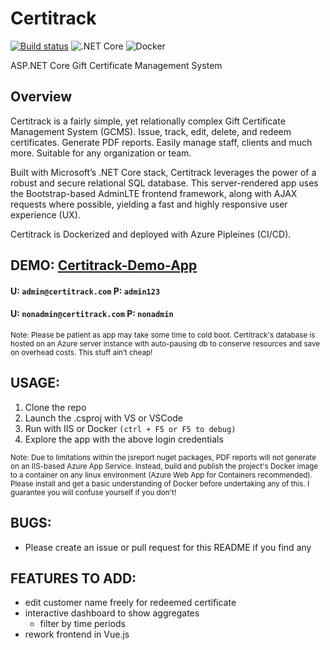 # Certitrack
[![Build status](https://dev.azure.com/NemoCodes/certitrack/_apis/build/status/certitrack-demo%20-%20CI)](https://dev.azure.com/NemoCodes/certitrack/_build/latest?definitionId=4) ![.NET Core](https://github.com/ThatChocolateGuy/Certitrack/workflows/.NET%20Core/badge.svg) ![Docker](https://github.com/ThatChocolateGuy/Certitrack/workflows/Docker/badge.svg?branch=develop)

ASP.NET Core Gift Certificate Management System

## Overview
Certitrack is a fairly simple, yet relationally complex Gift Certificate Management System (GCMS).
Issue, track, edit, delete, and redeem certificates. Generate PDF reports. Easily manage staff, clients and much more. Suitable for any organization or team.

Built with Microsoft’s .NET Core stack, Certitrack leverages the power of a robust and secure relational SQL database.
This server-rendered app uses the Bootstrap-based AdminLTE frontend framework, along with AJAX requests where possible, yielding a fast and highly responsive user experience (UX).

Certitrack is Dockerized and deployed with Azure Pipleines (CI/CD).

## DEMO: <a href="https://certitrack.azurewebsites.net/" target="_blank">Certitrack-Demo-App</a>
#### U: `admin@certitrack.com`  P: `admin123`
#### U: `nonadmin@certitrack.com`  P: `nonadmin`
<sub>
	Note: Please be patient as app may take some time to cold boot.
	Certitrack's database is hosted on an Azure server instance with auto-pausing db to conserve resources and save on overhead costs. This stuff ain’t cheap!
</sub>

## USAGE:
1. Clone the repo
2. Launch the .csproj with VS or VSCode
3. Run with IIS or Docker `(ctrl + F5 or F5 to debug)`
4. Explore the app with the above login credentials
<sub>
	Note: Due to limitations within the jsreport nuget packages, PDF reports will not generate on an IIS-based Azure App Service.
	Instead, build and publish the project's Docker image to a container on any linux environment (Azure Web App for Containers recommended).
	Please install and get a basic understanding of Docker before undertaking any of this. I guarantee you will confuse yourself if you don't!
</sub>

## BUGS:
- Please create an issue or pull request for this README if you find any

## FEATURES TO ADD:	
- edit customer name freely for redeemed certificate
- interactive dashboard to show aggregates
  - filter by time periods
- rework frontend in Vue.js
